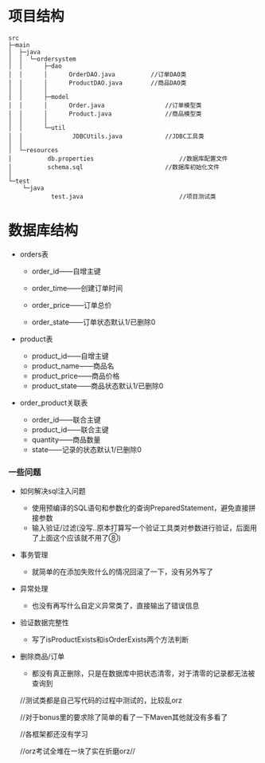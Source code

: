 # 项目结构

```
src
├─main
│  ├─java
│  │  └─ordersystem
│  │      ├─dao
│  │      │      OrderDAO.java			//订单DAO类
│  │      │      ProductDAO.java		//商品DAO类
│  │      │
│  │      ├─model
│  │      │      Order.java					//订单模型类
│  │      │      Product.java				//商品模型类
│  │      │
│  │      └─util
│  │              JDBCUtils.java			//JDBC工具类
│  │
│  └─resources
│          db.properties						//数据库配置文件
│          schema.sql						//数据库初始化文件
│
└─test
    └─java
            test.java							//项目测试类
```



# 数据库结构

- orders表

  - order_id——自增主键
  - order_time——创建订单时间 	

  - order_price——订单总价

  - order_state——订单状态默认1/已删除0

- product表
  - product_id——自增主键
  - product_name——商品名
  - product_price——商品价格
  - product_state——商品状态默认1/已删除0
- order_product关联表
  - order_id——联合主键
  - product_id——联合主键
  - quantity——商品数量
  - state——记录的状态默认1/已删除0



### 一些问题

- 如何解决sql注入问题

  - 使用预编译的SQL语句和参数化的查询PreparedStatement，避免直接拼接参数
  - 输入验证/过滤(没写..原本打算写一个验证工具类对参数进行验证，后面用了上面这个应该就不用了⑧)

- 事务管理

  - 就简单的在添加失败什么的情况回滚了一下，没有另外写了

- 异常处理

  - 也没有再写什么自定义异常类了，直接输出了错误信息

- 验证数据完整性

  - 写了isProductExists和isOrderExists两个方法判断

- 删除商品/订单

  - 都没有真正删除，只是在数据库中把状态清零，对于清零的记录都无法被查询到

  

  

  //测试类都是自己写代码的过程中测试的，比较乱orz

  //对于bonus里的要求除了简单的看了一下Maven其他就没有多看了

  //各框架都还没有学习

  //orz考试全堆在一块了实在折磨orz//

  
